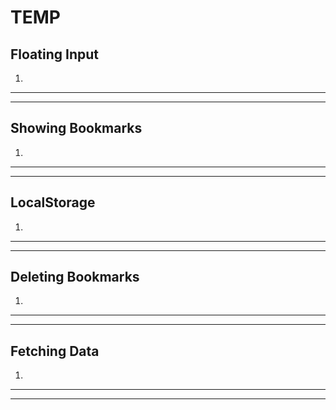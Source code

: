 # TEMP

## Floating Input

1.

---

---

## Showing Bookmarks

1.

---

---

## LocalStorage

1.

---

---

## Deleting Bookmarks

1.

---

---

## Fetching Data

1.

---

---

